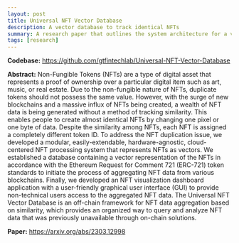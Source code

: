 ```yaml
---
layout: post
title: Universal NFT Vector Database
description: A vector database to track identical NFTs
summary: A research paper that outlines the system architecture for a vector database to track identical NFTs
tags: [research]
---
```


<b>Codebase:</b> <a href="https://github.com/gtfintechlab/Universal-NFT-Vector-Database">https://github.com/gtfintechlab/Universal-NFT-Vector-Database</a>

<b>Abstract:</b> Non-Fungible Tokens (NFTs) are a type of digital asset that represents a proof of ownership over a particular digital item such as art, music, or real estate. Due to the non-fungible nature of NFTs, duplicate tokens should not possess the same value. However, with the surge of new blockchains and a massive influx of NFTs being created, a wealth of NFT data is being generated without a method of tracking similarity. This enables people to create almost identical NFTs by changing one pixel or one byte of data. Despite the similarity among NFTs, each NFT is assigned a completely different token ID. To address the NFT duplication issue, we developed a modular, easily-extendable, hardware-agnostic, cloud-centered NFT processing system that represents NFTs as vectors. We established a database containing a vector representation of the NFTs in accordance with the Ethereum Request for Comment 721 (ERC-721) token standards to initiate the process of aggregating NFT data from various blockchains. Finally, we developed an NFT visualization dashboard application with a user-friendly graphical user interface (GUI) to provide non-technical users access to the aggregated NFT data. The Universal NFT Vector Database is an off-chain framework for NFT data aggregation based on similarity, which provides an organized way to query and analyze NFT data that was previously unavailable through on-chain solutions. 

<b>Paper:</b> <a href="https://arxiv.org/abs/2303.12998">https://arxiv.org/abs/2303.12998</a> 